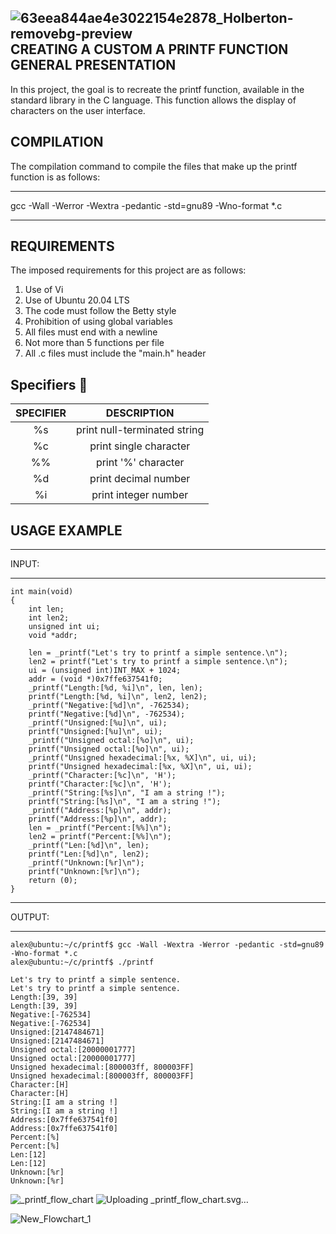 ![63eea844ae4e3022154e2878_Holberton-removebg-preview](https://github.com/mistWil/holbertonschool-printf/assets/127857895/b9aa93fc-7297-4e4f-a1fa-5a9294f0952d)
CREATING A CUSTOM A PRINTF FUNCTION
GENERAL PRESENTATION
--------------------
In this project, the goal is to recreate the printf function, available in the standard library in the C language. This function allows the display of characters on the user interface.

COMPILATION
-----------
The compilation command to compile the files that make up the printf function is as follows:

*****************************************************************
gcc -Wall -Werror -Wextra -pedantic -std=gnu89 -Wno-format *.c
*****************************************************************

REQUIREMENTS
------------

The imposed requirements for this project are as follows:

1. Use of Vi
2. Use of Ubuntu 20.04 LTS
3. The code must follow the Betty style
4. Prohibition of using global variables
5. All files must end with a newline
6. Not more than 5 functions per file
7. All .c files must include the "main.h" header

## <span id="specifiers">Specifiers</a> :notebook_with_decorative_cover:

| SPECIFIER |                     DESCRIPTION                      |
| :-------: | :--------------------------------------------------: |
|     %s    |              print null-terminated string            |
|     %c    |              print single character                  |
|     %%    |              print  '%' character                    |
|     %d    |              print decimal number                    |
|     %i    |              print integer number                    |

USAGE EXAMPLE
-------------
******
INPUT:
******

```
int main(void)
{
    int len;
    int len2;
    unsigned int ui;
    void *addr;

    len = _printf("Let's try to printf a simple sentence.\n");
    len2 = printf("Let's try to printf a simple sentence.\n");
    ui = (unsigned int)INT_MAX + 1024;
    addr = (void *)0x7ffe637541f0;
    _printf("Length:[%d, %i]\n", len, len);
    printf("Length:[%d, %i]\n", len2, len2);
    _printf("Negative:[%d]\n", -762534);
    printf("Negative:[%d]\n", -762534);
    _printf("Unsigned:[%u]\n", ui);
    printf("Unsigned:[%u]\n", ui);
    _printf("Unsigned octal:[%o]\n", ui);
    printf("Unsigned octal:[%o]\n", ui);
    _printf("Unsigned hexadecimal:[%x, %X]\n", ui, ui);
    printf("Unsigned hexadecimal:[%x, %X]\n", ui, ui);
    _printf("Character:[%c]\n", 'H');
    printf("Character:[%c]\n", 'H');
    _printf("String:[%s]\n", "I am a string !");
    printf("String:[%s]\n", "I am a string !");
    _printf("Address:[%p]\n", addr);
    printf("Address:[%p]\n", addr);
    len = _printf("Percent:[%%]\n");
    len2 = printf("Percent:[%%]\n");
    _printf("Len:[%d]\n", len);
    printf("Len:[%d]\n", len2);
    _printf("Unknown:[%r]\n");
    printf("Unknown:[%r]\n");
    return (0);
}
```

*******
OUTPUT:
*******

```
alex@ubuntu:~/c/printf$ gcc -Wall -Wextra -Werror -pedantic -std=gnu89 -Wno-format *.c
alex@ubuntu:~/c/printf$ ./printf

Let's try to printf a simple sentence.
Let's try to printf a simple sentence.
Length:[39, 39]
Length:[39, 39]
Negative:[-762534]
Negative:[-762534]
Unsigned:[2147484671]
Unsigned:[2147484671]
Unsigned octal:[20000001777]
Unsigned octal:[20000001777]
Unsigned hexadecimal:[800003ff, 800003FF]
Unsigned hexadecimal:[800003ff, 800003FF]
Character:[H]
Character:[H]
String:[I am a string !]
String:[I am a string !]
Address:[0x7ffe637541f0]
Address:[0x7ffe637541f0]
Percent:[%]
Percent:[%]
Len:[12]
Len:[12]
Unknown:[%r]
Unknown:[%r]
```

![_printf_flow_chart](https://github.com/mistWil/holbertonschool-printf/assets/146816285/96991ce2-008a-4280-aaf1-0356fff0ee2b)
![Uploading _printf_flow_cha<svg xmlns="http://www.w3.org/2000/svg" xmlns:xlink="http://www.w3.org/1999/xlink" xmlns:lucid="lucid" width="1121" height="2111.67"><g transform="translate(80.5 40.5)" lucid:page-tab-id="0_0"><path d="M-500-500h2000v3000H-500z" fill="#fff"/><path d="M480-14a6 6 0 0 1 6-6h148a6 6 0 0 1 6 6V94a6 6 0 0 1-6 6H486a6 6 0 0 1-6-6z" stroke="#3a414a" fill="#00c2a8"/><use xlink:href="#a" transform="matrix(1,0,0,1,492,-8) translate(37.19753086419753 38.77777777777778)"/><use xlink:href="#b" transform="matrix(1,0,0,1,492,-8) translate(46.425925925925924 65.44444444444446)"/><path d="M480 196a6 6 0 0 1 6-6h148a6 6 0 0 1 6 6v108a6 6 0 0 1-6 6H486a6 6 0 0 1-6-6z" stroke="#3a414a" fill="#fff"/><use xlink:href="#c" transform="matrix(1,0,0,1,492,202) translate(36.858024691358025 38.77777777777778)"/><use xlink:href="#d" transform="matrix(1,0,0,1,492,202) translate(67.6604938271605 38.77777777777778)"/><use xlink:href="#e" transform="matrix(1,0,0,1,492,202) translate(86.79629629629629 38.77777777777778)"/><use xlink:href="#f" transform="matrix(1,0,0,1,492,202) translate(46.73456790123457 65.44444444444446)"/><use xlink:href="#d" transform="matrix(1,0,0,1,492,202) translate(57.78395061728395 65.44444444444446)"/><use xlink:href="#g" transform="matrix(1,0,0,1,492,202) translate(76.91975308641975 65.44444444444446)"/><path d="M560 101v72.12" stroke="#3a414a" fill="none"/><path d="M560.5 101h-1v-.5h1z" stroke="#3a414a" stroke-width=".05" fill="#3a414a"/><path d="M560 187.88l-4.63-14.26h9.26z" stroke="#3a414a" fill="#3a414a"/><path d="M555.2 403.6a8 8 0 0 1 9.6 0l70.4 52.8a4.5 4.5 0 0 1 0 7.2l-70.4 52.8a8 8 0 0 1-9.6 0l-70.4-52.8a4.5 4.5 0 0 1 0-7.2z" stroke="#3a414a" fill="#fff"/><use xlink:href="#h" transform="matrix(1,0,0,1,485,405) translate(43.58524691358024 45.27777777777778)"/><use xlink:href="#i" transform="matrix(1,0,0,1,485,405) translate(30.622283950617284 71.94444444444446)"/><use xlink:href="#j" transform="matrix(1,0,0,1,485,405) translate(62.721049382716046 71.94444444444446)"/><path d="M560 311v74.12" stroke="#3a414a" fill="none"/><path d="M560.5 311h-1v-.5h1z" stroke="#3a414a" stroke-width=".05" fill="#3a414a"/><path d="M560 399.88l-4.63-14.26h9.26z" stroke="#3a414a" fill="#3a414a"/><path d="M980 420c22.1 0 40 17.9 40 40s-17.9 40-40 40h-80c-22.1 0-40-17.9-40-40s17.9-40 40-40z" stroke="#3a414a" fill="#fff"/><use xlink:href="#k" transform="matrix(1,0,0,1,865,425) translate(25.771604938271608 39.65277777777778)"/><use xlink:href="#l" transform="matrix(1,0,0,1,865,425) translate(89.84567901234567 39.65277777777778)"/><path d="M733.2 461h-94.7v-2h94.7zm107.8 0h-77.2v-2H841z" stroke="#008a0e" stroke-width=".05" fill="#008a0e"/><path d="M638.53 461h-1.14l.1-1-.08-.92 1.1-.08z" fill="#008a0e"/><path d="M638.55 461.02h-1.18l.1-1.02-.08-.95 1.15-.08zm-1.1-1.92l.08.9-.1.98h1.07v-1.95z" stroke="#008a0e" stroke-width=".05" fill="#008a0e"/><path d="M856.26 460L842 464.63v-9.26z" fill="#008a0e"/><path d="M859.5 460l-18.5 6v-12zm-16.5 3.26l10.03-3.26-10.03-3.26z" stroke="#008a0e" stroke-width=".05" fill="#008a0e"/><use xlink:href="#m" transform="matrix(1,0,0,1,733.1922595842726,449.3333333333333) translate(0 14.222222222222223)"/><path d="M555.2 613.6a8 8 0 0 1 9.6 0l70.4 52.8a4.5 4.5 0 0 1 0 7.2l-70.4 52.8a8 8 0 0 1-9.6 0l-70.4-52.8a4.5 4.5 0 0 1 0-7.2z" stroke="#3a414a" fill="#fff"/><use xlink:href="#n" transform="matrix(1,0,0,1,485,615) translate(34.97413580246914 45.27777777777778)"/><use xlink:href="#o" transform="matrix(1,0,0,1,485,615) translate(48.893888888888895 71.94444444444446)"/><use xlink:href="#p" transform="matrix(1,0,0,1,485,615) translate(74.20253086419753 71.94444444444446)"/><path d="M980 630c22.1 0 40 17.9 40 40s-17.9 40-40 40h-80c-22.1 0-40-17.9-40-40s17.9-40 40-40z" stroke="#3a414a" fill="#fff"/><use xlink:href="#k" transform="matrix(1,0,0,1,865,635) translate(30.653148148148155 19.96527777777778)"/><use xlink:href="#q" transform="matrix(1,0,0,1,865,635) translate(94.72722222222222 19.96527777777778)"/><use xlink:href="#r" transform="matrix(1,0,0,1,865,635) translate(0.4629629629629619 46.63194444444444)"/><use xlink:href="#s" transform="matrix(1,0,0,1,865,635) translate(74.41358024691357 46.63194444444444)"/><path d="M736.7 671h-98.2v-2h98.2zm104.3 0h-80.7v-2H841z" stroke="#e81313" stroke-width=".05" fill="#e81313"/><path d="M638.53 671h-1.14l.1-1-.08-.92 1.1-.08z" fill="#e81313"/><path d="M638.55 671.02h-1.18l.1-1.02-.08-.95 1.15-.08zm-1.1-1.92l.08.9-.1.98h1.07v-1.95z" stroke="#e81313" stroke-width=".05" fill="#e81313"/><path d="M856.26 670L842 674.63v-9.26z" fill="#e81313"/><path d="M859.5 670l-18.5 6v-12zm-16.5 3.26l10.03-3.26-10.03-3.26z" stroke="#e81313" stroke-width=".05" fill="#e81313"/><use xlink:href="#t" transform="matrix(1,0,0,1,736.6984324237789,659.3333333333334) translate(0 14.222222222222223)"/><path d="M561 593h-2v-17.33h2zm0-38.67h-2V519.5h2z" stroke="#e81313" stroke-width=".05" fill="#e81313"/><path d="M560 518.5l1-.06v1.1h-2v-1.1z" fill="#e81313"/><path d="M560 518.48l1.02-.07v1.15H559v-1.14zm-.98 1.02H561v-1.04l-.98.07-.98-.07z" stroke="#e81313" stroke-width=".05" fill="#e81313"/><path d="M560 608.26L555.37 594h9.26z" fill="#e81313"/><path d="M560 611.5l-6-18.5h12zm-3.26-16.5l3.26 10.03 3.26-10.03z" stroke="#e81313" stroke-width=".05" fill="#e81313"/><use xlink:href="#t" transform="matrix(1,0,0,1,548.1975308641976,554.3333333333334) translate(0 14.222222222222223)"/><path d="M555.2 823.6a8 8 0 0 1 9.6 0l70.4 52.8a4.5 4.5 0 0 1 0 7.2l-70.4 52.8a8 8 0 0 1-9.6 0l-70.4-52.8a4.5 4.5 0 0 1 0-7.2z" stroke="#3a414a" fill="#fff"/><use xlink:href="#n" transform="matrix(1,0,0,1,485,825) translate(34.97413580246914 45.27777777777778)"/><use xlink:href="#o" transform="matrix(1,0,0,1,485,825) translate(48.2766049382716 71.94444444444446)"/><use xlink:href="#u" transform="matrix(1,0,0,1,485,825) translate(73.58524691358025 71.94444444444446)"/><path d="M561 803h-2v-17.33h2zm0-38.67h-2V729.5h2z" stroke="#008a0e" stroke-width=".05" fill="#008a0e"/><path d="M560 728.5l1-.06v1.1h-2v-1.1z" fill="#008a0e"/><path d="M560 728.48l1.02-.07v1.15H559v-1.14zm-.98 1.02H561v-1.04l-.98.07-.98-.07z" stroke="#008a0e" stroke-width=".05" fill="#008a0e"/><path d="M560 818.26L555.37 804h9.26z" fill="#008a0e"/><path d="M560 821.5l-6-18.5h12zm-3.26-16.5l3.26 10.03 3.26-10.03z" stroke="#008a0e" stroke-width=".05" fill="#008a0e"/><use xlink:href="#m" transform="matrix(1,0,0,1,544.6913580246913,764.3333333333334) translate(0 14.222222222222223)"/><path d="M491.9 1036a6 6 0 0 1 6-6h124.2a6 6 0 0 1 6 6v39.57a6 6 0 0 1-6 6H497.9a6 6 0 0 1-6-6z" stroke="#3a414a" fill="#fff"/><use xlink:href="#v" transform="matrix(1,0,0,1,503.8934222216079,1042) translate(41.098765432098766 19.52777777777778)"/><path d="M561 1011h-2v-16.33h2zm0-37.67h-2V939.5h2z" stroke="#008a0e" stroke-width=".05" fill="#008a0e"/><path d="M560 938.5l1-.06v1.1h-2v-1.1z" fill="#008a0e"/><path d="M560 938.48l1.02-.07v1.15H559v-1.14zm-.98 1.02H561v-1.04l-.98.07-.98-.07z" stroke="#008a0e" stroke-width=".05" fill="#008a0e"/><path d="M560 1026.26l-4.63-14.26h9.26z" fill="#008a0e"/><path d="M560 1029.5l-6-18.5h12zm-3.26-16.5l3.26 10.03 3.26-10.03z" stroke="#008a0e" stroke-width=".05" fill="#008a0e"/><use xlink:href="#m" transform="matrix(1,0,0,1,544.6913580246913,973.3338665626001) translate(0 14.222222222222223)"/><path d="M461.9 1174.7a6 6 0 0 1 6-6h184.2a6 6 0 0 1 6 6V1240a6 6 0 0 1-6 6H467.9a6 6 0 0 1-6-6z" stroke="#3a414a" fill="#fff"/><use xlink:href="#w" transform="matrix(1,0,0,1,473.8934222216079,1180.6872598694165) translate(69.89506172839506 21.15277777777778)"/><use xlink:href="#x" transform="matrix(1,0,0,1,473.8934222216079,1180.6872598694165) translate(13.166666666666671 47.81944444444444)"/><path d="M560 1082.57v69.23" stroke="#3a414a" fill="none"/><path d="M560.5 1082.58h-1v-.5h1z" stroke="#3a414a" stroke-width=".05" fill="#3a414a"/><path d="M560 1166.57l-4.63-14.27h9.26z" stroke="#3a414a" fill="#3a414a"/><path d="M555.2 1323.6a8 8 0 0 1 9.6 0l70.4 52.8a4.5 4.5 0 0 1 0 7.2l-70.4 52.8a8 8 0 0 1-9.6 0l-70.4-52.8a4.5 4.5 0 0 1 0-7.2z" stroke="#3a414a" fill="#fff"/><use xlink:href="#y" transform="matrix(1,0,0,1,485,1325) translate(34.94327160493827 45.27777777777778)"/><use xlink:href="#j" transform="matrix(1,0,0,1,485,1325) translate(46.67166666666667 71.94444444444446)"/><path d="M560 1247.02v58.1" stroke="#3a414a" fill="none"/><path d="M560.5 1247.03h-1v-.5h1z" stroke="#3a414a" stroke-width=".05" fill="#3a414a"/><path d="M560 1319.88l-4.63-14.27 9.26.02z" stroke="#3a414a" fill="#3a414a"/><path d="M439.82 1380.5H413.9v-1h25.92zm42.18 0h-18.58v-1H482z" stroke="#3a414a" stroke-width=".05" fill="#3a414a"/><path d="M482.5 1380l.04.5h-.56v-1h.56z" fill="#3a414a"/><path d="M482.52 1380l.05.53h-.6v-1.06h.6zm-.5-.47v.94h.5l-.05-.47.05-.47z" stroke="#3a414a" stroke-width=".05" fill="#3a414a"/><path d="M413.4 1384.63L399.1 1380l14.27-4.63z" fill="#3a414a"/><path d="M413.9 1385.32l-16.4-5.32 16.4-5.32zm-13.16-5.32l12.15 3.95v-7.9z" stroke="#3a414a" stroke-width=".05" fill="#3a414a"/><path d="M439.82 1381H416v-2h23.82zm41.68 0h-18.08v-2h18.08z" stroke="#e81313" stroke-width=".05" fill="#e81313"/><path d="M482.58 1379.08l-.08.92.08.92-1.1.08v-2h1.13z" fill="#e81313"/><path d="M482.6 1379.08l-.08.92.1.95-1.17.08v-2.06h1.2zm-1.1-.05v1.94l1.06-.07-.1-.9.1-.93v-.04z" stroke="#e81313" stroke-width=".05" fill="#e81313"/><path d="M415 1384.63l-14.26-4.63 14.26-4.63z" fill="#e81313"/><path d="M416 1386l-18.5-6 18.5-6zm-12.03-6l10.03 3.26v-6.52z" stroke="#e81313" stroke-width=".05" fill="#e81313"/><use xlink:href="#t" transform="matrix(1,0,0,1,439.8178338773542,1369.3333333333333) translate(0 14.222222222222223)"/><path d="M240 1320.67a6 6 0 0 1 6-6h148a6 6 0 0 1 6 6v118.66a6 6 0 0 1-6 6H246a6 6 0 0 1-6-6z" stroke="#3a414a" fill="#fff"/><use xlink:href="#z" transform="matrix(1,0,0,1,252,1326.6666666666667) translate(26.76543209876543 21.12152777777778)"/><use xlink:href="#A" transform="matrix(1,0,0,1,252,1326.6666666666667) translate(66.14814814814815 21.12152777777778)"/><use xlink:href="#B" transform="matrix(1,0,0,1,252,1326.6666666666667) translate(29.141975308641975 47.78819444444444)"/><use xlink:href="#C" transform="matrix(1,0,0,1,252,1326.6666666666667) translate(42.72222222222223 74.45486111111111)"/><use xlink:href="#D" transform="matrix(1,0,0,1,252,1326.6666666666667) translate(52.598765432098766 101.12152777777777)"/><path d="M555.2 1523.6a8 8 0 0 1 9.6 0l70.4 52.8a4.5 4.5 0 0 1 0 7.2l-70.4 52.8a8 8 0 0 1-9.6 0l-70.4-52.8a4.5 4.5 0 0 1 0-7.2z" stroke="#3a414a" fill="#fff"/><use xlink:href="#n" transform="matrix(1,0,0,1,485,1525) translate(34.97413580246914 45.27777777777778)"/><use xlink:href="#i" transform="matrix(1,0,0,1,485,1525) translate(45.49882716049383 71.94444444444446)"/><use xlink:href="#p" transform="matrix(1,0,0,1,485,1525) translate(77.59759259259259 71.94444444444446)"/><path d="M561 1503h-2v-12.33h2zm0-33.67h-2v-29.83h2z" stroke="#008a0e" stroke-width=".05" fill="#008a0e"/><path d="M560 1438.5l1-.06v1.1h-2v-1.1z" fill="#008a0e"/><path d="M560 1438.48l1.02-.07v1.15H559v-1.14zm-.98 1.02H561v-1.04l-.98.07-.98-.07z" stroke="#008a0e" stroke-width=".05" fill="#008a0e"/><path d="M560 1518.26l-4.63-14.26h9.26z" fill="#008a0e"/><path d="M560 1521.5l-6-18.5h12zm-3.26-16.5l3.26 10.03 3.26-10.03z" stroke="#008a0e" stroke-width=".05" fill="#008a0e"/><use xlink:href="#m" transform="matrix(1,0,0,1,544.6913580246913,1469.3333333333333) translate(0 14.222222222222223)"/><path d="M240 1526a6 6 0 0 1 6-6h148a6 6 0 0 1 6 6v108a6 6 0 0 1-6 6H246a6 6 0 0 1-6-6z" stroke="#3a414a" fill="#fff"/><use xlink:href="#c" transform="matrix(1,0,0,1,252,1532) translate(33.18518518518519 53.77777777777778)"/><use xlink:href="#d" transform="matrix(1,0,0,1,252,1532) translate(63.98765432098766 53.77777777777778)"/><use xlink:href="#E" transform="matrix(1,0,0,1,252,1532) translate(83.12345679012346 53.77777777777778)"/><path d="M426.2 1581H419v-2h7.2zm55.3 0h-24.7v-2h24.7z" stroke="#008a0e" stroke-width=".05" fill="#008a0e"/><path d="M482.58 1579.08l-.08.92.08.92-1.1.08v-2h1.13z" fill="#008a0e"/><path d="M482.6 1579.08l-.08.92.1.95-1.17.08v-2.06h1.2zm-1.1-.05v1.94l1.06-.07-.1-.9.1-.93v-.04z" stroke="#008a0e" stroke-width=".05" fill="#008a0e"/><path d="M418 1584.63l-14.26-4.63 14.26-4.63z" fill="#008a0e"/><path d="M419 1586l-18.5-6 18.5-6zm-12.03-6l10.03 3.26v-6.52z" stroke="#008a0e" stroke-width=".05" fill="#008a0e"/><use xlink:href="#m" transform="matrix(1,0,0,1,426.1902755351881,1569.3333333333333) translate(0 14.222222222222223)"/><path d="M561 1703h-2v-19.95h2zm0-41.28h-2v-22.22h2z" stroke="#e81313" stroke-width=".05" fill="#e81313"/><path d="M560 1638.5l1-.06v1.1h-2v-1.1z" fill="#e81313"/><path d="M560 1638.48l1.02-.07v1.15H559v-1.14zm-.98 1.02H561v-1.04l-.98.07-.98-.07z" stroke="#e81313" stroke-width=".05" fill="#e81313"/><path d="M560 1718.26l-4.63-14.26h9.26z" fill="#e81313"/><path d="M560 1721.5l-6-18.5h12zm-3.26-16.5l3.26 10.03 3.26-10.03z" stroke="#e81313" stroke-width=".05" fill="#e81313"/><use xlink:href="#t" transform="matrix(1,0,0,1,548.1975308641976,1661.7201884405374) translate(0 14.222222222222223)"/><path d="M555.2 1723.6a8 8 0 0 1 9.6 0l70.4 52.8a4.5 4.5 0 0 1 0 7.2l-70.4 52.8a8 8 0 0 1-9.6 0l-70.4-52.8a4.5 4.5 0 0 1 0-7.2z" stroke="#3a414a" fill="#fff"/><use xlink:href="#n" transform="matrix(1,0,0,1,485,1725) translate(34.97413580246914 45.27777777777778)"/><use xlink:href="#i" transform="matrix(1,0,0,1,485,1725) translate(44.88154320987654 71.94444444444446)"/><use xlink:href="#u" transform="matrix(1,0,0,1,485,1725) translate(76.98030864197531 71.94444444444446)"/><path d="M240 1726a6 6 0 0 1 6-6h148a6 6 0 0 1 6 6v108a6 6 0 0 1-6 6H246a6 6 0 0 1-6-6z" stroke="#3a414a" fill="#fff"/><use xlink:href="#F" transform="matrix(1,0,0,1,252,1732) translate(19.26543209876543 26.77777777777778)"/><use xlink:href="#G" transform="matrix(1,0,0,1,252,1732) translate(77.22839506172839 26.77777777777778)"/><use xlink:href="#H" transform="matrix(1,0,0,1,252,1732) translate(33.49382716049383 53.44444444444445)"/><use xlink:href="#I" transform="matrix(1,0,0,1,252,1732) translate(82.75308641975309 53.44444444444445)"/><use xlink:href="#J" transform="matrix(1,0,0,1,252,1732) translate(42.72222222222223 80.11111111111111)"/><path d="M426.2 1781H419v-2h7.2zm55.3 0h-24.7v-2h24.7z" stroke="#008a0e" stroke-width=".05" fill="#008a0e"/><path d="M482.58 1779.08l-.08.92.08.92-1.1.08v-2h1.13z" fill="#008a0e"/><path d="M482.6 1779.08l-.08.92.1.95-1.17.08v-2.06h1.2zm-1.1-.05v1.94l1.06-.07-.1-.9.1-.93v-.04z" stroke="#008a0e" stroke-width=".05" fill="#008a0e"/><path d="M418 1784.63l-14.26-4.63 14.26-4.63z" fill="#008a0e"/><path d="M419 1786l-18.5-6 18.5-6zm-12.03-6l10.03 3.26v-6.52z" stroke="#008a0e" stroke-width=".05" fill="#008a0e"/><g><use xlink:href="#m" transform="matrix(1,0,0,1,426.1902755351881,1769.3333333333333) translate(0 14.222222222222223)"/></g><path d="M240 1926a6 6 0 0 1 6-6h148a6 6 0 0 1 6 6v118.67a6 6 0 0 1-6 6H246a6 6 0 0 1-6-6z" stroke="#3a414a" fill="#fff"/><g><use xlink:href="#F" transform="matrix(1,0,0,1,252,1932) translate(23.586419753086417 21.12152777777778)"/><use xlink:href="#K" transform="matrix(1,0,0,1,252,1932) translate(81.54938271604938 21.12152777777778)"/><use xlink:href="#H" transform="matrix(1,0,0,1,252,1932) translate(33.49382716049383 47.78819444444444)"/><use xlink:href="#I" transform="matrix(1,0,0,1,252,1932) translate(82.75308641975309 47.78819444444444)"/><use xlink:href="#H" transform="matrix(1,0,0,1,252,1932) translate(3.3395061728395063 74.45486111111111)"/><use xlink:href="#L" transform="matrix(1,0,0,1,252,1932) translate(52.598765432098766 74.45486111111111)"/><use xlink:href="#M" transform="matrix(1,0,0,1,252,1932) translate(30.376543209876544 101.12152777777777)"/><use xlink:href="#N" transform="matrix(1,0,0,1,252,1932) translate(61.17901234567901 101.12152777777777)"/><use xlink:href="#O" transform="matrix(1,0,0,1,252,1932) translate(93.27777777777777 101.12152777777777)"/></g><path d="M541.86 1986.33H419v-2h122.86zm19.14-11.66h-2V1839.5h2z" stroke="#e81313" stroke-width=".05" fill="#e81313"/><path d="M560 1838.5l1-.06v1.1h-2v-1.1z" fill="#e81313"/><path d="M560 1838.48l1.02-.07v1.15H559v-1.14zm-.98 1.02H561v-1.04l-.98.07-.98-.07z" stroke="#e81313" stroke-width=".05" fill="#e81313"/><path d="M418 1989.97l-14.26-4.64 14.26-4.63z" fill="#e81313"/><path d="M419 1991.35l-18.5-6.02 18.5-6zm-12.03-6.02l10.03 3.26v-6.53z" stroke="#e81313" stroke-width=".05" fill="#e81313"/><g><use xlink:href="#t" transform="matrix(1,0,0,1,541.8636643015976,1974.6666666666665) translate(0 14.222222222222223)"/></g><path d="M-60 1726a6 6 0 0 1 6-6H94a6 6 0 0 1 6 6v108a6 6 0 0 1-6 6H-54a6 6 0 0 1-6-6z" stroke="#3a414a" fill="#fff"/><g><use xlink:href="#v" transform="matrix(1,0,0,1,-48,1732) translate(52.598765432098766 53.77777777777778)"/></g><path d="M239 1985.33H26a6 6 0 0 1-6-6v-122.45" stroke="#3a414a" fill="none"/><path d="M239.5 1985.83h-.5v-1h.5z" stroke="#3a414a" stroke-width=".05" fill="#3a414a"/><path d="M20 1842.12l4.64 14.26h-9.28z" stroke="#3a414a" fill="#3a414a"/><path d="M239 1780H116.88" stroke="#3a414a" fill="none"/><path d="M239.5 1780.5h-.5v-1h.5z" stroke="#3a414a" stroke-width=".05" fill="#3a414a"/><path d="M102.12 1780l14.26-4.63v9.27z" stroke="#3a414a" fill="#3a414a"/><path d="M466.1 670.5H26.03l-.88.07-.84.2-.8.33-.73.45-.66.56-.55.67-.45.73-.33.8-.2.84-.07.88V1719h-1V675.98l.08-1 .24-1 .4-.93.52-.87.66-.78.78-.66.87-.53.94-.38.98-.24 1-.08H466.1z" stroke="#3a414a" stroke-width=".05" fill="#3a414a"/><path d="M20.5 1719.5h-1v-.5h1z" fill="#3a414a"/><path d="M20.52 1719.53h-1.04v-.57h1.04zm-1-.52v.47h.96v-.46z" stroke="#3a414a" stroke-width=".05" fill="#3a414a"/><path d="M480.88 670l-14.27 4.63v-9.26z" fill="#3a414a"/><path d="M482.5 670l-16.4 5.32v-10.64zm-15.4 3.95l12.16-3.95-12.15-3.95z" stroke="#3a414a" stroke-width=".05" fill="#3a414a"/><path d="M239 1380H36.38" stroke="#3a414a" fill="none"/><path d="M239.5 1380.5h-.5v-1h.5z" stroke="#3a414a" stroke-width=".05" fill="#3a414a"/><path d="M21.62 1380l14.26-4.63v9.27z" stroke="#3a414a" fill="#3a414a"/><path d="M239 1580H36.38" stroke="#3a414a" fill="none"/><path d="M239.5 1580.5h-.5v-1h.5z" stroke="#3a414a" stroke-width=".05" fill="#3a414a"/><path d="M21.62 1580l14.26-4.63v9.27z" stroke="#3a414a" fill="#3a414a"/><defs><path fill="#3a414a" d="M-5 72V49h209v23H-5" id="P"/><path fill="#3a414a" d="M115-194c55 1 70 41 70 98S169 2 115 4C84 4 66-9 55-30l1 105H24l-1-265h31l2 30c10-21 28-34 59-34zm-8 174c40 0 45-34 45-75s-6-73-45-74c-42 0-51 32-51 76 0 43 10 73 51 73" id="Q"/><path fill="#3a414a" d="M114-163C36-179 61-72 57 0H25l-1-190h30c1 12-1 29 2 39 6-27 23-49 58-41v29" id="R"/><path fill="#3a414a" d="M24-231v-30h32v30H24zM24 0v-190h32V0H24" id="S"/><path fill="#3a414a" d="M117-194c89-4 53 116 60 194h-32v-121c0-31-8-49-39-48C34-167 62-67 57 0H25l-1-190h30c1 10-1 24 2 32 11-22 29-35 61-36" id="T"/><path fill="#3a414a" d="M59-47c-2 24 18 29 38 22v24C64 9 27 4 27-40v-127H5v-23h24l9-43h21v43h35v23H59v120" id="U"/><path fill="#3a414a" d="M101-234c-31-9-42 10-38 44h38v23H63V0H32v-167H5v-23h27c-7-52 17-82 69-68v24" id="V"/><g id="a"><use transform="matrix(0.06172839506172839,0,0,0.06172839506172839,0,0)" xlink:href="#P"/><use transform="matrix(0.06172839506172839,0,0,0.06172839506172839,12.345679012345679,0)" xlink:href="#Q"/><use transform="matrix(0.06172839506172839,0,0,0.06172839506172839,24.691358024691358,0)" xlink:href="#R"/><use transform="matrix(0.06172839506172839,0,0,0.06172839506172839,32.03703703703704,0)" xlink:href="#S"/><use transform="matrix(0.06172839506172839,0,0,0.06172839506172839,36.91358024691358,0)" xlink:href="#T"/><use transform="matrix(0.06172839506172839,0,0,0.06172839506172839,49.25925925925926,0)" xlink:href="#U"/><use transform="matrix(0.06172839506172839,0,0,0.06172839506172839,55.4320987654321,0)" xlink:href="#V"/></g><path fill="#3a414a" d="M135-143c-3-34-86-38-87 0 15 53 115 12 119 90S17 21 10-45l28-5c4 36 97 45 98 0-10-56-113-15-118-90-4-57 82-63 122-42 12 7 21 19 24 35" id="W"/><path fill="#3a414a" d="M141-36C126-15 110 5 73 4 37 3 15-17 15-53c-1-64 63-63 125-63 3-35-9-54-41-54-24 1-41 7-42 31l-33-3c5-37 33-52 76-52 45 0 72 20 72 64v82c-1 20 7 32 28 27v20c-31 9-61-2-59-35zM48-53c0 20 12 33 32 33 41-3 63-29 60-74-43 2-92-5-92 41" id="X"/><g id="b"><use transform="matrix(0.06172839506172839,0,0,0.06172839506172839,0,0)" xlink:href="#W"/><use transform="matrix(0.06172839506172839,0,0,0.06172839506172839,11.11111111111111,0)" xlink:href="#U"/><use transform="matrix(0.06172839506172839,0,0,0.06172839506172839,17.28395061728395,0)" xlink:href="#X"/><use transform="matrix(0.06172839506172839,0,0,0.06172839506172839,29.629629629629626,0)" xlink:href="#R"/><use transform="matrix(0.06172839506172839,0,0,0.06172839506172839,36.9753086419753,0)" xlink:href="#U"/></g><path fill="#3a414a" d="M96-169c-40 0-48 33-48 73s9 75 48 75c24 0 41-14 43-38l32 2c-6 37-31 61-74 61-59 0-76-41-82-99-10-93 101-131 147-64 4 7 5 14 7 22l-32 3c-4-21-16-35-41-35" id="Y"/><g id="c"><use transform="matrix(0.06172839506172839,0,0,0.06172839506172839,0,0)" xlink:href="#Y"/><use transform="matrix(0.06172839506172839,0,0,0.06172839506172839,11.11111111111111,0)" xlink:href="#U"/><use transform="matrix(0.06172839506172839,0,0,0.06172839506172839,17.28395061728395,0)" xlink:href="#R"/></g><path fill="#3a414a" d="M18-150v-26h174v26H18zm0 90v-26h174v26H18" id="Z"/><use transform="matrix(0.06172839506172839,0,0,0.06172839506172839,0,0)" xlink:href="#Z" id="d"/><path fill="#3a414a" d="M101-251c68 0 85 55 85 127S166 4 100 4C33 4 14-52 14-124c0-73 17-127 87-127zm-1 229c47 0 54-49 54-102s-4-102-53-102c-51 0-55 48-55 102 0 53 5 102 54 102" id="aa"/><use transform="matrix(0.06172839506172839,0,0,0.06172839506172839,0,0)" xlink:href="#aa" id="e"/><use transform="matrix(0.06172839506172839,0,0,0.06172839506172839,0,0)" xlink:href="#S" id="f"/><use transform="matrix(0.06172839506172839,0,0,0.06172839506172839,0,0)" xlink:href="#aa" id="g"/><path fill="#3a414a" d="M100-194c62-1 85 37 85 99 1 63-27 99-86 99S16-35 15-95c0-66 28-99 85-99zM99-20c44 1 53-31 53-75 0-43-8-75-51-75s-53 32-53 75 10 74 51 75" id="ab"/><path fill="#3a414a" d="M210-169c-67 3-38 105-44 169h-31v-121c0-29-5-50-35-48C34-165 62-65 56 0H25l-1-190h30c1 10-1 24 2 32 10-44 99-50 107 0 11-21 27-35 58-36 85-2 47 119 55 194h-31v-121c0-29-5-49-35-48" id="ac"/><g id="h"><use transform="matrix(0.06172839506172839,0,0,0.06172839506172839,0,0)" xlink:href="#V"/><use transform="matrix(0.06172839506172839,0,0,0.06172839506172839,6.172839506172839,0)" xlink:href="#ab"/><use transform="matrix(0.06172839506172839,0,0,0.06172839506172839,18.51851851851852,0)" xlink:href="#R"/><use transform="matrix(0.06172839506172839,0,0,0.06172839506172839,25.864197530864196,0)" xlink:href="#ac"/><use transform="matrix(0.06172839506172839,0,0,0.06172839506172839,44.32098765432099,0)" xlink:href="#X"/><use transform="matrix(0.06172839506172839,0,0,0.06172839506172839,56.666666666666664,0)" xlink:href="#U"/></g><g id="i"><use transform="matrix(0.06172839506172839,0,0,0.06172839506172839,0,0)" xlink:href="#Z"/><use transform="matrix(0.06172839506172839,0,0,0.06172839506172839,12.962962962962962,0)" xlink:href="#Z"/></g><path fill="#3a414a" d="M190 0L58-211 59 0H30v-248h39L202-35l-2-213h31V0h-41" id="ad"/><path fill="#3a414a" d="M232-93c-1 65-40 97-104 97C67 4 28-28 28-90v-158h33c8 89-33 224 67 224 102 0 64-133 71-224h33v155" id="ae"/><path fill="#3a414a" d="M30 0v-248h33v221h125V0H30" id="af"/><g id="j"><use transform="matrix(0.06172839506172839,0,0,0.06172839506172839,0,0)" xlink:href="#ad"/><use transform="matrix(0.06172839506172839,0,0,0.06172839506172839,15.987654320987653,0)" xlink:href="#ae"/><use transform="matrix(0.06172839506172839,0,0,0.06172839506172839,31.975308641975307,0)" xlink:href="#af"/><use transform="matrix(0.06172839506172839,0,0,0.06172839506172839,44.32098765432099,0)" xlink:href="#af"/></g><path fill="#3a414a" d="M100-194c63 0 86 42 84 106H49c0 40 14 67 53 68 26 1 43-12 49-29l28 8c-11 28-37 45-77 45C44 4 14-33 15-96c1-61 26-98 85-98zm52 81c6-60-76-77-97-28-3 7-6 17-6 28h103" id="ag"/><path fill="#3a414a" d="M84 4C-5 8 30-112 23-190h32v120c0 31 7 50 39 49 72-2 45-101 50-169h31l1 190h-30c-1-10 1-25-2-33-11 22-28 36-60 37" id="ah"/><g id="k"><use transform="matrix(0.06172839506172839,0,0,0.06172839506172839,0,0)" xlink:href="#R"/><use transform="matrix(0.06172839506172839,0,0,0.06172839506172839,7.345679012345679,0)" xlink:href="#ag"/><use transform="matrix(0.06172839506172839,0,0,0.06172839506172839,19.691358024691358,0)" xlink:href="#U"/><use transform="matrix(0.06172839506172839,0,0,0.06172839506172839,25.864197530864196,0)" xlink:href="#ah"/><use transform="matrix(0.06172839506172839,0,0,0.06172839506172839,38.20987654320987,0)" xlink:href="#R"/><use transform="matrix(0.06172839506172839,0,0,0.06172839506172839,45.55555555555555,0)" xlink:href="#T"/></g><path fill="#3a414a" d="M87 75C49 33 22-17 22-94c0-76 28-126 65-167h31c-38 41-64 92-64 168S80 34 118 75H87" id="ai"/><path fill="#3a414a" d="M16-82v-28h88v28H16" id="aj"/><path fill="#3a414a" d="M27 0v-27h64v-190l-56 39v-29l58-41h29v221h61V0H27" id="ak"/><path fill="#3a414a" d="M33-261c38 41 65 92 65 168S71 34 33 75H2C39 34 66-17 66-93S39-220 2-261h31" id="al"/><g id="l"><use transform="matrix(0.06172839506172839,0,0,0.06172839506172839,0,0)" xlink:href="#ai"/><use transform="matrix(0.06172839506172839,0,0,0.06172839506172839,7.345679012345679,0)" xlink:href="#aj"/><use transform="matrix(0.06172839506172839,0,0,0.06172839506172839,14.691358024691358,0)" xlink:href="#ak"/><use transform="matrix(0.06172839506172839,0,0,0.06172839506172839,27.037037037037038,0)" xlink:href="#al"/></g><path fill="#333" d="M146-102V0H94v-102L6-248h54l60 105 60-105h54" id="am"/><path fill="#333" d="M185-48c-13 30-37 53-82 52C43 2 14-33 14-96s30-98 90-98c62 0 83 45 84 108H66c0 31 8 55 39 56 18 0 30-7 34-22zm-45-69c5-46-57-63-70-21-2 6-4 13-4 21h74" id="an"/><path fill="#333" d="M137-138c1-29-70-34-71-4 15 46 118 7 119 86 1 83-164 76-172 9l43-7c4 19 20 25 44 25 33 8 57-30 24-41C81-84 22-81 20-136c-2-80 154-74 161-7" id="ao"/><g id="m"><use transform="matrix(0.04938271604938272,0,0,0.04938271604938272,0,0)" xlink:href="#am"/><use transform="matrix(0.04938271604938272,0,0,0.04938271604938272,10.864197530864198,0)" xlink:href="#an"/><use transform="matrix(0.04938271604938272,0,0,0.04938271604938272,20.74074074074074,0)" xlink:href="#ao"/></g><path fill="#3a414a" d="M26 75v-336h71v23H56V52h41v23H26" id="ap"/><path fill="#3a414a" d="M3 75V52h41v-290H3v-23h71V75H3" id="aq"/><g id="n"><use transform="matrix(0.06172839506172839,0,0,0.06172839506172839,0,0)" xlink:href="#V"/><use transform="matrix(0.06172839506172839,0,0,0.06172839506172839,6.172839506172839,0)" xlink:href="#ab"/><use transform="matrix(0.06172839506172839,0,0,0.06172839506172839,18.51851851851852,0)" xlink:href="#R"/><use transform="matrix(0.06172839506172839,0,0,0.06172839506172839,25.864197530864196,0)" xlink:href="#ac"/><use transform="matrix(0.06172839506172839,0,0,0.06172839506172839,44.32098765432099,0)" xlink:href="#X"/><use transform="matrix(0.06172839506172839,0,0,0.06172839506172839,56.666666666666664,0)" xlink:href="#U"/><use transform="matrix(0.06172839506172839,0,0,0.06172839506172839,62.839506172839506,0)" xlink:href="#ap"/><use transform="matrix(0.06172839506172839,0,0,0.06172839506172839,69.01234567901234,0)" xlink:href="#S"/><use transform="matrix(0.06172839506172839,0,0,0.06172839506172839,73.88888888888889,0)" xlink:href="#aq"/></g><path fill="#3a414a" d="M63-70H37l-4-178h34zM33 0v-35h34V0H33" id="ar"/><g id="o"><use transform="matrix(0.06172839506172839,0,0,0.06172839506172839,0,0)" xlink:href="#ar"/><use transform="matrix(0.06172839506172839,0,0,0.06172839506172839,6.172839506172839,0)" xlink:href="#Z"/></g><path fill="#3a414a" d="M47-170H22l-4-78h33" id="as"/><path fill="#3a414a" d="M72 4L0-261h28L100 4H72" id="at"/><g id="p"><use transform="matrix(0.06172839506172839,0,0,0.06172839506172839,0,0)" xlink:href="#as"/><use transform="matrix(0.06172839506172839,0,0,0.06172839506172839,4.197530864197531,0)" xlink:href="#at"/><use transform="matrix(0.06172839506172839,0,0,0.06172839506172839,10.37037037037037,0)" xlink:href="#aa"/><use transform="matrix(0.06172839506172839,0,0,0.06172839506172839,22.71604938271605,0)" xlink:href="#as"/></g><g id="q"><use transform="matrix(0.06172839506172839,0,0,0.06172839506172839,0,0)" xlink:href="#Y"/><use transform="matrix(0.06172839506172839,0,0,0.06172839506172839,11.11111111111111,0)" xlink:href="#U"/><use transform="matrix(0.06172839506172839,0,0,0.06172839506172839,17.28395061728395,0)" xlink:href="#R"/></g><path fill="#3a414a" d="M24 0v-261h32V0H24" id="au"/><path fill="#3a414a" d="M177-190C167-65 218 103 67 71c-23-6-38-20-44-43l32-5c15 47 100 32 89-28v-30C133-14 115 1 83 1 29 1 15-40 15-95c0-56 16-97 71-98 29-1 48 16 59 35 1-10 0-23 2-32h30zM94-22c36 0 50-32 50-73 0-42-14-75-50-75-39 0-46 34-46 75s6 73 46 73" id="av"/><path fill="#3a414a" d="M106-169C34-169 62-67 57 0H25v-261h32l-1 103c12-21 28-36 61-36 89 0 53 116 60 194h-32v-121c2-32-8-49-39-48" id="aw"/><g id="r"><use transform="matrix(0.06172839506172839,0,0,0.06172839506172839,0,0)" xlink:href="#ai"/><use transform="matrix(0.06172839506172839,0,0,0.06172839506172839,7.345679012345679,0)" xlink:href="#au"/><use transform="matrix(0.06172839506172839,0,0,0.06172839506172839,12.222222222222221,0)" xlink:href="#ag"/><use transform="matrix(0.06172839506172839,0,0,0.06172839506172839,24.5679012345679,0)" xlink:href="#T"/><use transform="matrix(0.06172839506172839,0,0,0.06172839506172839,36.913580246913575,0)" xlink:href="#av"/><use transform="matrix(0.06172839506172839,0,0,0.06172839506172839,49.25925925925925,0)" xlink:href="#U"/><use transform="matrix(0.06172839506172839,0,0,0.06172839506172839,55.432098765432094,0)" xlink:href="#aw"/></g><path fill="#3a414a" d="M85-194c31 0 48 13 60 33l-1-100h32l1 261h-30c-2-10 0-23-3-31C134-8 116 4 85 4 32 4 16-35 15-94c0-66 23-100 70-100zm9 24c-40 0-46 34-46 75 0 40 6 74 45 74 42 0 51-32 51-76 0-42-9-74-50-73" id="ax"/><g id="s"><use transform="matrix(0.06172839506172839,0,0,0.06172839506172839,0,0)" xlink:href="#Q"/><use transform="matrix(0.06172839506172839,0,0,0.06172839506172839,12.345679012345679,0)" xlink:href="#R"/><use transform="matrix(0.06172839506172839,0,0,0.06172839506172839,19.691358024691358,0)" xlink:href="#S"/><use transform="matrix(0.06172839506172839,0,0,0.06172839506172839,24.5679012345679,0)" xlink:href="#T"/><use transform="matrix(0.06172839506172839,0,0,0.06172839506172839,36.913580246913575,0)" xlink:href="#U"/><use transform="matrix(0.06172839506172839,0,0,0.06172839506172839,43.08641975308642,0)" xlink:href="#ag"/><use transform="matrix(0.06172839506172839,0,0,0.06172839506172839,55.432098765432094,0)" xlink:href="#ax"/><use transform="matrix(0.06172839506172839,0,0,0.06172839506172839,67.77777777777777,0)" xlink:href="#al"/></g><path fill="#333" d="M175 0L67-191c6 58 2 128 3 191H24v-248h59L193-55c-6-58-2-129-3-193h46V0h-61" id="ay"/><path fill="#333" d="M110-194c64 0 96 36 96 99 0 64-35 99-97 99-61 0-95-36-95-99 0-62 34-99 96-99zm-1 164c35 0 45-28 45-65 0-40-10-65-43-65-34 0-45 26-45 65 0 36 10 65 43 65" id="az"/><g id="t"><use transform="matrix(0.04938271604938272,0,0,0.04938271604938272,0,0)" xlink:href="#ay"/><use transform="matrix(0.04938271604938272,0,0,0.04938271604938272,12.790123456790125,0)" xlink:href="#az"/></g><path fill="#3a414a" d="M252-156c43 0 55 33 55 80 0 46-13 78-56 78-42 0-55-33-55-78 0-48 12-80 56-80zM93 0H65l162-248h28zM13-171c-1-47 13-79 56-79s55 33 55 79-13 79-55 79c-43 0-56-33-56-79zM251-17c28 0 30-29 30-59 0-31-1-60-29-60-29 0-31 29-31 60 0 29 2 59 30 59zM69-112c27 0 28-30 29-59 0-31-1-60-29-60-29 0-30 30-30 60s2 59 30 59" id="aA"/><g id="u"><use transform="matrix(0.06172839506172839,0,0,0.06172839506172839,0,0)" xlink:href="#as"/><use transform="matrix(0.06172839506172839,0,0,0.06172839506172839,4.197530864197531,0)" xlink:href="#aA"/><use transform="matrix(0.06172839506172839,0,0,0.06172839506172839,23.950617283950617,0)" xlink:href="#as"/></g><path fill="#3a414a" d="M118-107v75H92v-75H18v-26h74v-75h26v75h74v26h-74" id="aB"/><g id="v"><use transform="matrix(0.06172839506172839,0,0,0.06172839506172839,0,0)" xlink:href="#S"/><use transform="matrix(0.06172839506172839,0,0,0.06172839506172839,4.876543209876543,0)" xlink:href="#aB"/><use transform="matrix(0.06172839506172839,0,0,0.06172839506172839,17.839506172839506,0)" xlink:href="#aB"/></g><g id="w"><use transform="matrix(0.06172839506172839,0,0,0.06172839506172839,0,0)" xlink:href="#Y"/><use transform="matrix(0.06172839506172839,0,0,0.06172839506172839,11.11111111111111,0)" xlink:href="#X"/><use transform="matrix(0.06172839506172839,0,0,0.06172839506172839,23.45679012345679,0)" xlink:href="#au"/><use transform="matrix(0.06172839506172839,0,0,0.06172839506172839,28.333333333333336,0)" xlink:href="#au"/></g><path fill="#3a414a" d="M44-68c0 29 11 47 38 47 30 0 42-19 51-41l28 9C148-21 126 4 82 4 31 4 10-29 12-85c3-77 74-140 146-93 12 8 15 23 18 40l-31 5c-1-22-13-36-36-36-52 0-65 49-65 101" id="aC"/><path fill="#3a414a" d="M67-158c15-20 31-36 64-36 94 0 33 127 27 194h-32l25-140c3-38-53-32-70-12C52-117 51-51 37 0H6l51-261h31" id="aD"/><path fill="#3a414a" d="M165-48c-4 18 1 34 23 27l-3 20c-29 8-62 0-52-35h-2C116-14 99 4 63 4 30 4 8-16 8-49c0-68 71-67 138-67 10-26 0-56-31-54-26 1-42 9-47 31l-32-5c8-67 160-71 144 15-5 28-9 54-15 81zM42-50c3 52 80 24 89-6 7-12 7-24 11-38-47 1-103-4-100 44" id="aE"/><path fill="#3a414a" d="M66-151c12-25 30-51 66-40l-6 26C45-176 58-65 38 0H6l36-190h30" id="aF"/><path fill="#3a414a" d="M-28 44V31h207v13H-28" id="aG"/><g id="x"><use transform="matrix(0.06172839506172839,0,0,0.06172839506172839,0,0)" xlink:href="#S"/><use transform="matrix(0.06172839506172839,0,0,0.06172839506172839,4.876543209876543,0)" xlink:href="#W"/><use transform="matrix(0.06172839506172839,0,0,0.06172839506172839,15.987654320987653,0)" xlink:href="#P"/><use transform="matrix(0.06172839506172839,0,0,0.06172839506172839,28.333333333333332,0)" xlink:href="#aC"/><use transform="matrix(0.06172839506172839,0,0,0.06172839506172839,39.44444444444444,0)" xlink:href="#aD"/><use transform="matrix(0.06172839506172839,0,0,0.06172839506172839,51.79012345679012,0)" xlink:href="#aE"/><use transform="matrix(0.06172839506172839,0,0,0.06172839506172839,64.1358024691358,0)" xlink:href="#aF"/><use transform="matrix(0.06172839506172839,0,0,0.06172839506172839,71.48148148148148,0)" xlink:href="#aG"/><use transform="matrix(0.06172839506172839,0,0,0.06172839506172839,83.82716049382717,0)" xlink:href="#V"/><use transform="matrix(0.06172839506172839,0,0,0.06172839506172839,90,0)" xlink:href="#ab"/><use transform="matrix(0.06172839506172839,0,0,0.06172839506172839,102.34567901234568,0)" xlink:href="#R"/><use transform="matrix(0.06172839506172839,0,0,0.06172839506172839,109.69135802469137,0)" xlink:href="#ac"/><use transform="matrix(0.06172839506172839,0,0,0.06172839506172839,128.14814814814815,0)" xlink:href="#X"/><use transform="matrix(0.06172839506172839,0,0,0.06172839506172839,140.49382716049382,0)" xlink:href="#U"/></g><g id="y"><use transform="matrix(0.06172839506172839,0,0,0.06172839506172839,0,0)" xlink:href="#Q"/><use transform="matrix(0.06172839506172839,0,0,0.06172839506172839,12.345679012345679,0)" xlink:href="#ab"/><use transform="matrix(0.06172839506172839,0,0,0.06172839506172839,24.691358024691358,0)" xlink:href="#S"/><use transform="matrix(0.06172839506172839,0,0,0.06172839506172839,29.5679012345679,0)" xlink:href="#T"/><use transform="matrix(0.06172839506172839,0,0,0.06172839506172839,41.913580246913575,0)" xlink:href="#U"/><use transform="matrix(0.06172839506172839,0,0,0.06172839506172839,48.08641975308642,0)" xlink:href="#ag"/><use transform="matrix(0.06172839506172839,0,0,0.06172839506172839,60.432098765432094,0)" xlink:href="#ah"/><use transform="matrix(0.06172839506172839,0,0,0.06172839506172839,72.77777777777777,0)" xlink:href="#R"/></g><g id="z"><use transform="matrix(0.06172839506172839,0,0,0.06172839506172839,0,0)" xlink:href="#Y"/><use transform="matrix(0.06172839506172839,0,0,0.06172839506172839,11.11111111111111,0)" xlink:href="#X"/><use transform="matrix(0.06172839506172839,0,0,0.06172839506172839,23.45679012345679,0)" xlink:href="#au"/><use transform="matrix(0.06172839506172839,0,0,0.06172839506172839,28.333333333333336,0)" xlink:href="#au"/></g><g id="A"><use transform="matrix(0.06172839506172839,0,0,0.06172839506172839,0,0)" xlink:href="#Q"/><use transform="matrix(0.06172839506172839,0,0,0.06172839506172839,12.345679012345679,0)" xlink:href="#R"/><use transform="matrix(0.06172839506172839,0,0,0.06172839506172839,19.691358024691358,0)" xlink:href="#S"/><use transform="matrix(0.06172839506172839,0,0,0.06172839506172839,24.5679012345679,0)" xlink:href="#T"/><use transform="matrix(0.06172839506172839,0,0,0.06172839506172839,36.913580246913575,0)" xlink:href="#U"/></g><g id="B"><use transform="matrix(0.06172839506172839,0,0,0.06172839506172839,0,0)" xlink:href="#V"/><use transform="matrix(0.06172839506172839,0,0,0.06172839506172839,6.172839506172839,0)" xlink:href="#ah"/><use transform="matrix(0.06172839506172839,0,0,0.06172839506172839,18.51851851851852,0)" xlink:href="#T"/><use transform="matrix(0.06172839506172839,0,0,0.06172839506172839,30.864197530864196,0)" xlink:href="#Y"/><use transform="matrix(0.06172839506172839,0,0,0.06172839506172839,41.9753086419753,0)" xlink:href="#U"/><use transform="matrix(0.06172839506172839,0,0,0.06172839506172839,48.148148148148145,0)" xlink:href="#S"/><use transform="matrix(0.06172839506172839,0,0,0.06172839506172839,53.02469135802469,0)" xlink:href="#ab"/><use transform="matrix(0.06172839506172839,0,0,0.06172839506172839,65.37037037037037,0)" xlink:href="#T"/></g><g id="C"><use transform="matrix(0.06172839506172839,0,0,0.06172839506172839,0,0)" xlink:href="#Y"/><use transform="matrix(0.06172839506172839,0,0,0.06172839506172839,11.11111111111111,0)" xlink:href="#U"/><use transform="matrix(0.06172839506172839,0,0,0.06172839506172839,17.28395061728395,0)" xlink:href="#R"/><use transform="matrix(0.06172839506172839,0,0,0.06172839506172839,24.629629629629626,0)" xlink:href="#aB"/><use transform="matrix(0.06172839506172839,0,0,0.06172839506172839,37.59259259259259,0)" xlink:href="#aB"/></g><g id="D"><use transform="matrix(0.06172839506172839,0,0,0.06172839506172839,0,0)" xlink:href="#S"/><use transform="matrix(0.06172839506172839,0,0,0.06172839506172839,4.876543209876543,0)" xlink:href="#aB"/><use transform="matrix(0.06172839506172839,0,0,0.06172839506172839,17.839506172839506,0)" xlink:href="#aB"/></g><g id="E"><use transform="matrix(0.06172839506172839,0,0,0.06172839506172839,0,0)" xlink:href="#aj"/><use transform="matrix(0.06172839506172839,0,0,0.06172839506172839,7.345679012345679,0)" xlink:href="#ak"/></g><path fill="#3a414a" d="M212-179c-10-28-35-45-73-45-59 0-87 40-87 99 0 60 29 101 89 101 43 0 62-24 78-52l27 14C228-24 195 4 139 4 59 4 22-46 18-125c-6-104 99-153 187-111 19 9 31 26 39 46" id="aH"/><g id="F"><use transform="matrix(0.06172839506172839,0,0,0.06172839506172839,0,0)" xlink:href="#aH"/><use transform="matrix(0.06172839506172839,0,0,0.06172839506172839,15.987654320987653,0)" xlink:href="#X"/><use transform="matrix(0.06172839506172839,0,0,0.06172839506172839,28.333333333333332,0)" xlink:href="#W"/><use transform="matrix(0.06172839506172839,0,0,0.06172839506172839,39.44444444444444,0)" xlink:href="#ag"/></g><g id="G"><use transform="matrix(0.06172839506172839,0,0,0.06172839506172839,0,0)" xlink:href="#aA"/><use transform="matrix(0.06172839506172839,0,0,0.06172839506172839,19.753086419753085,0)" xlink:href="#aA"/></g><g id="H"><use transform="matrix(0.06172839506172839,0,0,0.06172839506172839,0,0)" xlink:href="#Q"/><use transform="matrix(0.06172839506172839,0,0,0.06172839506172839,12.345679012345679,0)" xlink:href="#R"/><use transform="matrix(0.06172839506172839,0,0,0.06172839506172839,19.691358024691358,0)" xlink:href="#S"/><use transform="matrix(0.06172839506172839,0,0,0.06172839506172839,24.5679012345679,0)" xlink:href="#T"/><use transform="matrix(0.06172839506172839,0,0,0.06172839506172839,36.913580246913575,0)" xlink:href="#U"/></g><use transform="matrix(0.06172839506172839,0,0,0.06172839506172839,0,0)" xlink:href="#aA" id="I"/><g id="J"><use transform="matrix(0.06172839506172839,0,0,0.06172839506172839,0,0)" xlink:href="#Y"/><use transform="matrix(0.06172839506172839,0,0,0.06172839506172839,11.11111111111111,0)" xlink:href="#U"/><use transform="matrix(0.06172839506172839,0,0,0.06172839506172839,17.28395061728395,0)" xlink:href="#R"/><use transform="matrix(0.06172839506172839,0,0,0.06172839506172839,24.629629629629626,0)" xlink:href="#aB"/><use transform="matrix(0.06172839506172839,0,0,0.06172839506172839,37.59259259259259,0)" xlink:href="#aB"/></g><path fill="#3a414a" d="M143 0L79-87 56-68V0H24v-261h32v163l83-92h37l-77 82L181 0h-38" id="aI"/><g id="K"><use transform="matrix(0.06172839506172839,0,0,0.06172839506172839,0,0)" xlink:href="#aA"/><use transform="matrix(0.06172839506172839,0,0,0.06172839506172839,19.753086419753085,0)" xlink:href="#aI"/></g><g id="L"><use transform="matrix(0.06172839506172839,0,0,0.06172839506172839,0,0)" xlink:href="#V"/><use transform="matrix(0.06172839506172839,0,0,0.06172839506172839,6.172839506172839,0)" xlink:href="#ab"/><use transform="matrix(0.06172839506172839,0,0,0.06172839506172839,18.51851851851852,0)" xlink:href="#R"/><use transform="matrix(0.06172839506172839,0,0,0.06172839506172839,25.864197530864196,0)" xlink:href="#ac"/><use transform="matrix(0.06172839506172839,0,0,0.06172839506172839,44.32098765432099,0)" xlink:href="#X"/><use transform="matrix(0.06172839506172839,0,0,0.06172839506172839,56.666666666666664,0)" xlink:href="#U"/><use transform="matrix(0.06172839506172839,0,0,0.06172839506172839,62.839506172839506,0)" xlink:href="#ap"/><use transform="matrix(0.06172839506172839,0,0,0.06172839506172839,69.01234567901234,0)" xlink:href="#S"/><use transform="matrix(0.06172839506172839,0,0,0.06172839506172839,73.88888888888889,0)" xlink:href="#aq"/></g><g id="M"><use transform="matrix(0.06172839506172839,0,0,0.06172839506172839,0,0)" xlink:href="#Y"/><use transform="matrix(0.06172839506172839,0,0,0.06172839506172839,11.11111111111111,0)" xlink:href="#U"/><use transform="matrix(0.06172839506172839,0,0,0.06172839506172839,17.28395061728395,0)" xlink:href="#R"/></g><g id="N"><use transform="matrix(0.06172839506172839,0,0,0.06172839506172839,0,0)" xlink:href="#aB"/><use transform="matrix(0.06172839506172839,0,0,0.06172839506172839,12.962962962962962,0)" xlink:href="#Z"/></g><path fill="#3a414a" d="M101-251c82-7 93 87 43 132L82-64C71-53 59-42 53-27h129V0H18c2-99 128-94 128-182 0-28-16-43-45-43s-46 15-49 41l-32-3c6-41 34-60 81-64" id="aJ"/><use transform="matrix(0.06172839506172839,0,0,0.06172839506172839,0,0)" xlink:href="#aJ" id="O"/></defs></g></svg>rt.svg…]()



![New_Flowchart_1](https://github.com/mistWil/holbertonschool-printf/assets/146816285/a670674a-cd25-4045-950d-e8dc54a7a546)
